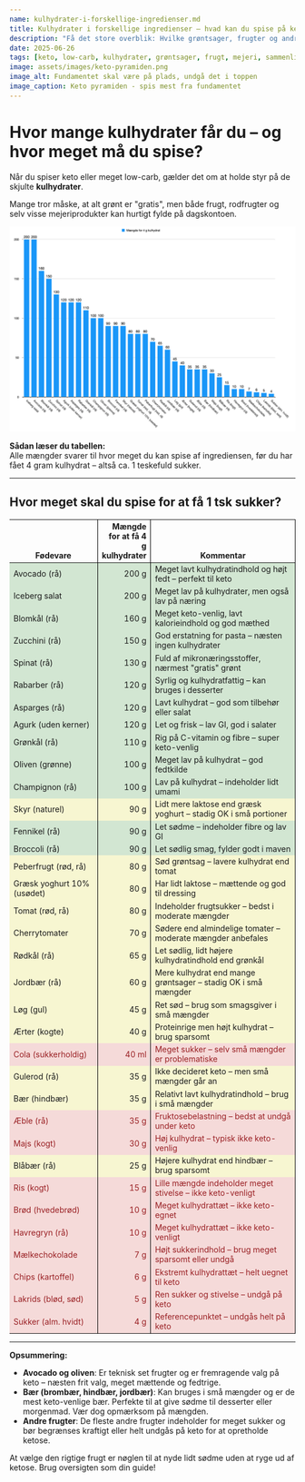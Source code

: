 ```yaml
---
name: kulhydrater-i-forskellige-ingredienser.md
title: Kulhydrater i forskellige ingredienser – hvad kan du spise på keto?
description: "Få det store overblik: Hvilke grøntsager, frugter og andre ingredienser kan du bruge på keto? Brug denne guide til hurtigt at vurdere hvor meget du kan spise, uden at ryge ud af ketose."
date: 2025-06-26
tags: [keto, low-carb, kulhydrater, grøntsager, frugt, mejeri, sammenligning, oversigt]
image: assets/images/keto-pyramiden.png
image_alt: Fundamentet skal være på plads, undgå det i toppen
image_caption: Keto pyramiden - spis mest fra fundamentet
---
```


# Hvor mange kulhydrater får du – og hvor meget må du spise?

Når du spiser keto eller meget low-carb, gælder det om at holde styr på de skjulte **kulhydrater**.

Mange tror måske, at alt grønt er "gratis", men både frugt, rodfrugter og selv visse mejeriprodukter kan hurtigt fylde på dagskontoen.

![Oversigt over hvor mange gram du skal spise for at få 4g sukker](assets/images/4gkulhydrater.png)

**Sådan læser du tabellen:**  
Alle mængder svarer til hvor meget du kan spise af ingrediensen, før du har fået 4 gram kulhydrat – altså ca. 1 teskefuld sukker.

---


## Hvor meget skal du spise for at få 1 tsk sukker?
<style>
    tbody tr:hover {
        background: orange;
    }
    :is(th,td):nth-child(2) { text-align: right; }
    tbody tr.great { background: #d2e6d2; }        /* Sandet grøn */
    tbody tr.acceptable { background: #f7f6d1; }   /* Sandet gul */
    tbody tr.dont { background: #f5dad9; color: #991f23; }   /* Sandet rød, mørk tekst */
    thead th { vertical-align: bottom; border-right: 1px solid black;}
    tbody td { border-right: 1px solid black;}
</style>
<table>
  <thead>
    <tr>
      <th>Fødevare</th>
      <th>Mængde<br>for at få 4 g<br>kulhydrater</th>
      <th>Kommentar</th>
    </tr>
  </thead>
  <tbody>
    <tr class="great">
      <td>Avocado (rå)</td>
      <td>200 g</td>
      <td>Meget lavt kulhydratindhold og højt fedt – perfekt til keto</td>
    </tr>
    <tr class="great">
      <td>Iceberg salat</td>
      <td>200 g</td>
      <td>Meget lav på kulhydrater, men også lav på næring</td>
    </tr>
    <tr class="great">
      <td>Blomkål (rå)</td>
      <td>160 g</td>
      <td>Meget keto-venlig, lavt kalorieindhold og god mæthed</td>
    </tr>
    <tr class="great">
      <td>Zucchini (rå)</td>
      <td>150 g</td>
      <td>God erstatning for pasta – næsten ingen kulhydrater</td>
    </tr>
    <tr class="great">
      <td>Spinat (rå)</td>
      <td>130 g</td>
      <td>Fuld af mikronæringsstoffer, nærmest "gratis" grønt</td>
    </tr>
    <tr class="great">
      <td>Rabarber (rå)</td>
      <td>120 g</td>
      <td>Syrlig og kulhydratfattig – kan bruges i desserter</td>
    </tr>
    <tr class="great">
      <td>Asparges (rå)</td>
      <td>120 g</td>
      <td>Lavt kulhydrat – god som tilbehør eller salat</td>
    </tr>
    <tr class="great">
      <td>Agurk (uden kerner)</td>
      <td>120 g</td>
      <td>Let og frisk – lav GI, god i salater</td>
    </tr>
    <tr class="great">
      <td>Grønkål (rå)</td>
      <td>110 g</td>
      <td>Rig på C-vitamin og fibre – super keto-venlig</td>
    </tr>
    <tr class="great">
      <td>Oliven (grønne)</td>
      <td>100 g</td>
      <td>Meget lav på kulhydrat – god fedtkilde</td>
    </tr>
    <tr class="great">
      <td>Champignon (rå)</td>
      <td>100 g</td>
      <td>Lav på kulhydrat – indeholder lidt umami</td>
    </tr>
    <tr class="acceptable">
      <td>Skyr (naturel)</td>
      <td>90 g</td>
      <td>Lidt mere laktose end græsk yoghurt – stadig OK i små portioner</td>
    </tr>
    <tr class="great">
      <td>Fennikel (rå)</td>
      <td>90 g</td>
      <td>Let sødme – indeholder fibre og lav GI</td>
    </tr>
    <tr class="great">
      <td>Broccoli (rå)</td>
      <td>90 g</td>
      <td>Let sødlig smag, fylder godt i maven</td>
    </tr>
    <tr class="acceptable">
      <td>Peberfrugt (rød, rå)</td>
      <td>80 g</td>
      <td>Sød grøntsag – lavere kulhydrat end tomat</td>
    </tr>
    <tr class="acceptable">
      <td>Græsk yoghurt 10% (usødet)</td>
      <td>80 g</td>
      <td>Har lidt laktose – mættende og god til dressing</td>
    </tr>
    <tr class="acceptable">
      <td>Tomat (rød, rå)</td>
      <td>80 g</td>
      <td>Indeholder frugtsukker – bedst i moderate mængder</td>
    </tr>
    <tr class="acceptable">
      <td>Cherrytomater</td>
      <td>70 g</td>
      <td>Sødere end almindelige tomater – moderate mængder anbefales</td>
    </tr>
    <tr class="acceptable">
      <td>Rødkål (rå)</td>
      <td>65 g</td>
      <td>Let sødlig, lidt højere kulhydratindhold end grønkål</td>
    </tr>
    <tr class="acceptable">
      <td>Jordbær (rå)</td>
      <td>60 g</td>
      <td>Mere kulhydrat end mange grøntsager – stadig OK i små mængder</td>
    </tr>
    <tr class="acceptable">
      <td>Løg (gul)</td>
      <td>45 g</td>
      <td>Ret sød – brug som smagsgiver i små mængder</td>
    </tr>
    <tr class="acceptable">
      <td>Ærter (kogte)</td>
      <td>40 g</td>
      <td>Proteinrige men højt kulhydrat – brug sparsomt</td>
    </tr>
    <tr class="dont">
      <td>Cola (sukkerholdig)</td>
      <td>40 ml</td>
      <td>Meget sukker – selv små mængder er problematiske</td>
    </tr>
    <tr class="acceptable">
      <td>Gulerod (rå)</td>
      <td>35 g</td>
      <td>Ikke decideret keto – men små mængder går an</td>
    </tr>
    <tr class="acceptable">
      <td>Bær (hindbær)</td>
      <td>35 g</td>
      <td>Relativt lavt kulhydratindhold – brug i små mængder</td>
    </tr>
    <tr class="dont">
      <td>Æble (rå)</td>
      <td>35 g</td>
      <td>Fruktosebelastning – bedst at undgå under keto</td>
    </tr>
    <tr class="dont">
      <td>Majs (kogt)</td>
      <td>30 g</td>
      <td>Høj kulhydrat – typisk ikke keto-venlig</td>
    </tr>
    <tr class="acceptable">
      <td>Blåbær (rå)</td>
      <td>25 g</td>
      <td>Højere kulhydrat end hindbær – brug sparsomt</td>
    </tr>
    <tr class="dont">
      <td>Ris (kogt)</td>
      <td>15 g</td>
      <td>Lille mængde indeholder meget stivelse – ikke keto-venligt</td>
    </tr>
    <tr class="dont">
      <td>Brød (hvedebrød)</td>
      <td>10 g</td>
      <td>Meget kulhydrattæt – ikke keto-egnet</td>
    </tr>
    <tr class="dont">
      <td>Havregryn (rå)</td>
      <td>10 g</td>
      <td>Meget kulhydrattæt – ikke keto-venligt</td>
    </tr>
    <tr class="dont">
      <td>Mælkechokolade</td>
      <td>7 g</td>
      <td>Højt sukkerindhold – brug meget sparsomt eller undgå</td>
    </tr>
    <tr class="dont">
      <td>Chips (kartoffel)</td>
      <td>6 g</td>
      <td>Ekstremt kulhydrattæt – helt uegnet til keto</td>
    </tr>
    <tr class="dont">
      <td>Lakrids (blød, sød)</td>
      <td>5 g</td>
      <td>Ren sukker og stivelse – undgå på keto</td>
    </tr>
    <tr class="dont">
      <td>Sukker (alm. hvidt)</td>
      <td>4 g</td>
      <td>Referencepunktet – undgås helt på keto</td>
    </tr>
  </tbody>
</table>


---

**Opsummering:**

*   **Avocado og oliven**: Er teknisk set frugter og er fremragende valg på keto – næsten frit valg, meget mættende og fedtrige.
*   **Bær (brombær, hindbær, jordbær)**: Kan bruges i små mængder og er de mest keto-venlige bær. Perfekte til at give sødme til desserter eller morgenmad. Vær dog opmærksom på mængden.
*   **Andre frugter**: De fleste andre frugter indeholder for meget sukker og bør begrænses kraftigt eller helt undgås på keto for at opretholde ketose.

At vælge den rigtige frugt er nøglen til at nyde lidt sødme uden at ryge ud af ketose. Brug oversigten som din guide!
